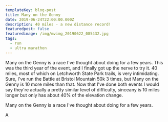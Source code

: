 ```yaml
---
templateKey: blog-post
title: Many on the Genny
date: 2019-06-24T22:00:00.000Z
description: 40 miles - a new distance record!
featuredpost: false
featuredimage: /img/mvimg_20190622_085432.jpg
tags:
  - run
  - ultra marathon
---
```

Many on the Genny is a race I've thought about doing for a few years. This was the third year of the event, and I finally got up the nerve to try it. 40 miles, most of which on Letchworth State Park trails, is very intimidating. Sure, I've run the Battle at Bristol Mountain 50k 3 times, but Many on the Genny is 10 more miles than that. Now that I've done both events I would say they're actually a pretty similar level of difficulty, sinceany is 10 miles longer but only has about 40% of the elevation change. 

Many on the Genny is a race I've thought about doing for a few years.  ​

A
